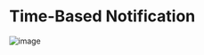 # Time-Based Notification


![image](https://github.com/user-attachments/assets/d5403b6f-a53f-4f34-8fb8-0bc79765b8be)

